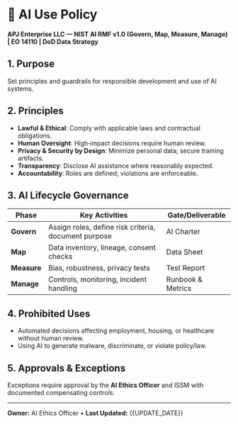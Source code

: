 # 🤖 AI Use Policy
**APJ Enterprise LLC — NIST AI RMF v1.0 (Govern, Map, Measure, Manage) | EO 14110 | DoD Data Strategy**

## 1. Purpose
Set principles and guardrails for responsible development and use of AI systems.

## 2. Principles
- **Lawful & Ethical**: Comply with applicable laws and contractual obligations.  
- **Human Oversight**: High‑impact decisions require human review.  
- **Privacy & Security by Design**: Minimize personal data; secure training artifacts.  
- **Transparency**: Disclose AI assistance where reasonably expected.  
- **Accountability**: Roles are defined; violations are enforceable.

## 3. AI Lifecycle Governance
| Phase | Key Activities | Gate/Deliverable |
|---|---|---|
| **Govern** | Assign roles, define risk criteria, document purpose | AI Charter |
| **Map** | Data inventory, lineage, consent checks | Data Sheet |
| **Measure** | Bias, robustness, privacy tests | Test Report |
| **Manage** | Controls, monitoring, incident handling | Runbook & Metrics |

## 4. Prohibited Uses
- Automated decisions affecting employment, housing, or healthcare without human review.  
- Using AI to generate malware, discriminate, or violate policy/law.

## 5. Approvals & Exceptions
Exceptions require approval by the **AI Ethics Officer** and ISSM with documented compensating controls.

---

**Owner:** AI Ethics Officer • **Last Updated:** {{UPDATE_DATE}}
